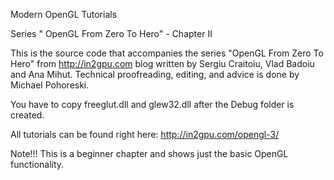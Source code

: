 Modern OpenGL Tutorials

Series " OpenGL From Zero To Hero" - Chapter II

This is the source code that accompanies the series "OpenGL From Zero To Hero" from http://in2gpu.com blog written by Sergiu Craitoiu, Vlad Badoiu and Ana Mihut. Technical proofreading, editing, and advice is done by Michael Pohoreski.

You have to copy freeglut.dll and glew32.dll after the Debug folder is created.

All tutorials can be found right here: http://in2gpu.com/opengl-3/

Note!!! This is a beginner chapter and shows just the basic OpenGL functionality.
